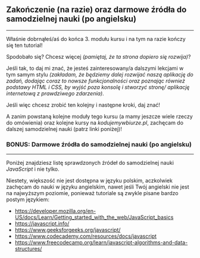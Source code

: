 ## Zakończenie (na razie) oraz darmowe źródła do samodzielnej nauki (po angielsku)

---

Właśnie dobrnąłeś/aś do końca 3. modułu kursu i na tym na razie kończy się ten tutorial!

Spodobało się? Chcesz więcej *(pamiętaj, że ta strona dopiero się rozwija)*?

Jeśli tak, to daj mi znać, że jesteś zainteresowany/a dalszymi lekcjami w tym samym stylu *(zakładam, że będziemy dalej rozwijać naszą aplikację do zadań, dodając coraz to nowsze funkcjonalności oraz poznając również podstawy HTML i CSS, by wyjść poza konsolę i stworzyć stronę/ aplikację internetową z prawdziwego zdarzenia)*.

Jeśli więc chcesz zrobić ten kolejny i następne kroki, daj znać!

A zanim powstaną kolejne moduły tego kursu (a mamy jeszcze wiele rzeczy do omówienia) oraz kolejne kursy na *kodujemywbiurze.pl*, zachęcam do dalszej samodzielnej nauki (patrz linki poniżej)!

### BONUS: Darmowe źródła do samodzielnej nauki (po angielsku)

---

Poniżej znajdziesz listę sprawdzonych źródeł do samodzielnej nauki *JavaScript* i nie tylko.

Niestety, większość nie jest dostępna w języku polskim, aczkolwiek zachęcam do nauki w języku angielskim, nawet jeśli Twój angielski nie jest na najwyższym poziomie, ponieważ tutoriale są zwykle pisane bardzo postym językiem:

- https://developer.mozilla.org/en-US/docs/Learn/Getting_started_with_the_web/JavaScript_basics
- https://javascript.info/
- https://www.geeksforgeeks.org/javascript/
- https://www.codecademy.com/resources/docs/javascript
- https://www.freecodecamp.org/learn/javascript-algorithms-and-data-structures/